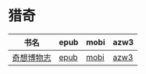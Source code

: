 # 猎奇

| 书名 | epub | mobi | azw3 |
| --- | --- | --- | --- |
| [奇想博物志](http://ct.dalanmei.com/f/31084289-572117347-fb4ff4) | [epub](http://ct.dalanmei.com/f/31084289-572117347-fb4ff4) | [mobi](http://ct.dalanmei.com/f/31084289-571654103-848aa0) | [azw3](http://ct.dalanmei.com/f/31084289-572179741-0dd6c5) |
